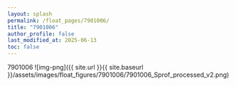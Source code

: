 ```yaml
---
layout: splash
permalink: /float_pages/7901006/
title: "7901006"
author_profile: false
last_modified_at: 2025-06-13
toc: false
---
```

 
7901006
![img-png]({{ site.url }}{{ site.baseurl }}/assets/images/float_figures/7901006/7901006_Sprof_processed_v2.png)